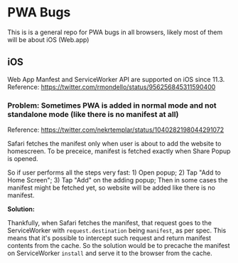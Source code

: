 # PWA Bugs
This is is a general repo for PWA bugs in all browsers, likely most of them will be about iOS (Web.app)

## iOS

Web App Manfest and ServiceWorker API are supported on iOS since 11.3.  
Reference: https://twitter.com/rmondello/status/956256845311590400

### Problem: Sometimes PWA is added in normal mode and not standalone mode (like there is no manifest at all)

Reference: https://twitter.com/nekrtemplar/status/1040282198044291072

Safari fetches the manifest only when user is about to add the website to homescreen.
To be preceice, manifest is fetched exactly when Share Popup is opened.

So if user performs all the steps very fast: 1) Open popup; 2) Tap "Add to Home Screen"; 3) Tap "Add" on the adding popup;
Then in some cases the manifest might be fetched yet, so website will be added like there is no manifest.

**Solution:**

Thankfully, when Safari fetches the manifest,
that request goes to the ServiceWorker with `request.destination` being `manifest`, as per spec.
This means that it's possible to intercept such request and return manifest contents from the cache.
So the solution would be to precache the manifest on ServiceWorker `install` and serve it to the browser from the cache.
